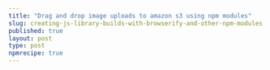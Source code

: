```yaml
---
title: "Drag and drop image uploads to amazon s3 using npm modules"
slug: creating-js-library-builds-with-browserify-and-other-npm-modules
published: true
layout: post
type: post
npmrecipe: true
---
```



